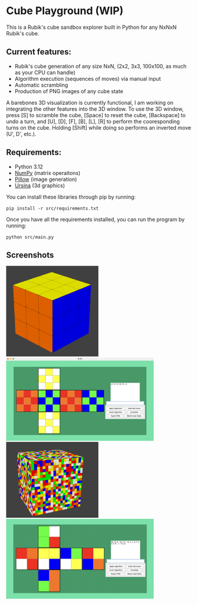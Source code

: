 # Cube Playground (WIP)
This is a Rubik's cube sandbox explorer built in Python for any NxNxN Rubik's cube.

## Current features:
- Rubik's cube generation of any size NxN, (2x2, 3x3, 100x100, as much as your CPU can handle)
- Algorithm execution (sequences of moves) via manual input
- Automatic scrambling
- Production of PNG images of any cube state

A barebones 3D visualization is currently functional, I am working on integrating the other features into the 3D window. To use the 3D window, press [S] to scramble the cube, [Space] to reset the cube, [Backspace] to undo a turn, and [U], [D], [F], [B], [L], [R] to perform the cooresponding turns on the cube. Holding [Shift] while doing so performs an inverted move (U', D', etc.).

## Requirements:
- Python 3.12
- [NumPy](https://pypi.org/project/numpy/)  (matrix operaitons)
- [Pillow](https://pypi.org/project/pillow/) (image generation)
- [Ursina](https://www.ursinaengine.org/) (3d graphics)

You can install these libraries through pip by running:
```
pip install -r src/requirements.txt
```
Once you have all the requirements installed, you can run the program by running:
```
python src/main.py
```

## Screenshots

<img src="./images/screenshots/3x3_3d.png" width="250"/>
<img src="./images/screenshots/3x3_flat.png" width="400"/>
<img src="./images/screenshots/20x20_3d.png" width="250"/>
<img src="./images/screenshots/2x2_flat.png" width="400"/>
